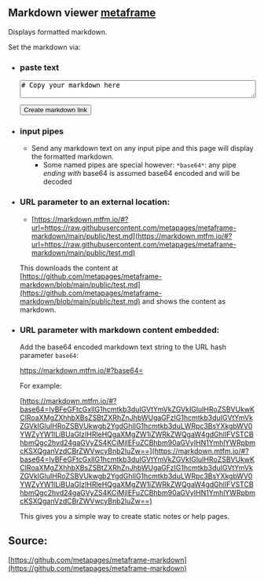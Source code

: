 ## Markdown viewer [metaframe](https://metapages.org/)

Displays formatted markdown.

Set the markdown via:

  - ### paste text
    <textarea id="textbox" style="width:100%"># Copy your markdown here</textarea>
    <button onclick='(function(){
			const markdownText = document.getElementById("textbox").value;
			const link = "https://markdown.mtfm.io/#?base64=" + btoa(markdownText);
			document.getElementById("embedlink").innerHTML = "<a href=\"" + link + "\">" + link + "</a>";
		})();'>Create markdown link</button>
	<div id="embedlink"></div>
  - ### input pipes
    - Send any markdown text on any input pipe and this page will display the formatted markdown.
      - Some named pipes are special however:
		`*base64*`: any pipe *ending with* base64 is assumed base64 encoded and will be decoded
  - ### URL parameter to an external location:
    - [https://markdown.mtfm.io/#?url=https://raw.githubusercontent.com/metapages/metaframe-markdown/main/public/test.md](https://markdown.mtfm.io/#?url=https://raw.githubusercontent.com/metapages/metaframe-markdown/main/public/test.md)

	This downloads the content at [https://github.com/metapages/metaframe-markdown/blob/main/public/test.md](https://github.com/metapages/metaframe-markdown/blob/main/public/test.md) and shows the content as markdown.
  - ### URL parameter with markdown content embedded:

	Add the base64 encoded markdown text string to the URL hash parameter `base64`:

	https://markdown.mtfm.io/#?base64=<base64 encoded markdown>

	For example:

	[https://markdown.mtfm.io/#?base64=IyBFeGFtcGxlIG1hcmtkb3duIGVtYmVkZGVkIGluIHRoZSBVUkwKClRoaXMgZXhhbXBsZSBtZXRhZnJhbWUgaGFzIG1hcmtkb3duIGVtYmVkZGVkIGluIHRoZSBVUkwgb2YgdGhlIG1hcmtkb3duLWRpc3BsYXkgbWV0YWZyYW1lLiBUaGlzIHRleHQgaXMgZW1iZWRkZWQgaW4gdGhlIFVSTCBhbmQgc2hvd24gaGVyZS4KCiMjIEFuZCBhbm90aGVyIHN1YmhlYWRpbmcKSXQganVzdCBrZWVwcyBnb2luZw==](https://markdown.mtfm.io/#?base64=IyBFeGFtcGxlIG1hcmtkb3duIGVtYmVkZGVkIGluIHRoZSBVUkwKClRoaXMgZXhhbXBsZSBtZXRhZnJhbWUgaGFzIG1hcmtkb3duIGVtYmVkZGVkIGluIHRoZSBVUkwgb2YgdGhlIG1hcmtkb3duLWRpc3BsYXkgbWV0YWZyYW1lLiBUaGlzIHRleHQgaXMgZW1iZWRkZWQgaW4gdGhlIFVSTCBhbmQgc2hvd24gaGVyZS4KCiMjIEFuZCBhbm90aGVyIHN1YmhlYWRpbmcKSXQganVzdCBrZWVwcyBnb2luZw==)

	This gives you a simple way to create static notes or help pages.

## Source:

[https://github.com/metapages/metaframe-markdown](https://github.com/metapages/metaframe-markdown)
